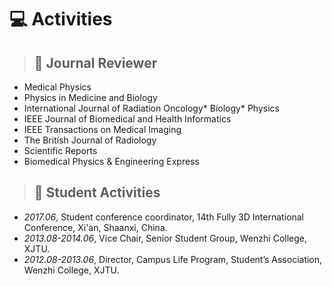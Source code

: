 
<!-- # 💬 Invited Talks
- *2022.02*, Hosted MLNLP seminar \| [\[Video\]](https://www.bilibili.com/video/BV1wF411x7qh)
- *2021.06*, Audio & Speech Synthesis, Huawei internal talk
- *2021.03*, Non-autoregressive Speech Synthesis, PaperWeekly & biendata \| [\[video\]](https://www.bilibili.com/video/BV1uf4y1t7Hr/)
- *2020.12*, Non-autoregressive Speech Synthesis, Huawei Noah's Ark Lab internal talk -->

# 💻 Activities
> ## 📜 Journal Reviewer
- Medical Physics
- Physics in Medicine and Biology
- International Journal of Radiation Oncology* Biology* Physics
- IEEE Journal of Biomedical and Health Informatics
- IEEE Transactions on Medical Imaging 
- The British Journal of Radiology
- Scientific Reports
- Biomedical Physics & Engineering Express 

> ## 📯 Student Activities
- *2017.06*, Student conference coordinator, 14th Fully 3D International Conference, Xi'an, Shaanxi, China.
- *2013.08-2014.06*, Vice Chair, Senior Student Group, Wenzhi College, XJTU.
- *2012.08-2013.06*, Director, Campus Life Program, Student’s Association, Wenzhi College, XJTU.
